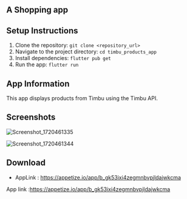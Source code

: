 ## A Shopping app 


## Setup Instructions
1. Clone the repository: `git clone <repository_url>`
2. Navigate to the project directory: `cd timbu_products_app`
3. Install dependencies: `flutter pub get`
4. Run the app: `flutter run`

## App Information
This app displays products from Timbu using the Timbu API.

## Screenshots
![Screenshot_1720461335](https://github.com/ManifestJosh/hng-task-3/assets/140409286/36d6a353-2459-4fdd-9979-d62787400f04)

![Screenshot_1720461344](https://github.com/ManifestJosh/hng-task-3/assets/140409286/e3e9d0b5-99fb-4b1f-a048-ac956a693db8)


## Download
- AppLink : https://appetize.io/app/b_gk53ixi4zegmnbvpjldajwkcma



















App link :https://appetize.io/app/b_gk53ixi4zegmnbvpjldajwkcma
